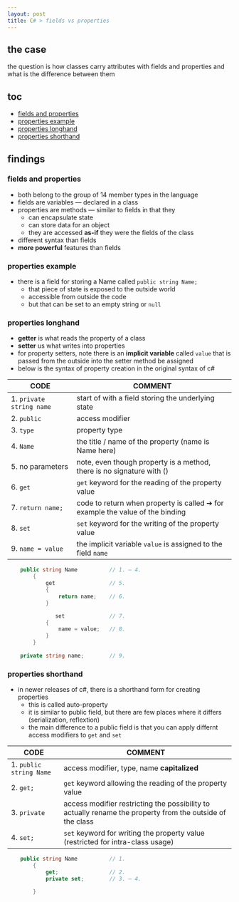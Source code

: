 ```yaml
---
layout: post
title: C# > fields vs properties
---
```

## the case	
the question is how classes carry attributes with fields and properties and what is the difference between them

## toc
<!-- TOC -->

- [fields and properties](#fields-and-properties)
- [properties example](#properties-example)
- [properties longhand](#properties-longhand)
- [properties shorthand](#properties-shorthand)

<!-- /TOC -->

## findings
### fields and properties
* both belong to the group of 14 member types in the language
* fields are variables — declared in a class
* properties are methods — similar to fields in that they
    * can encapsulate state
    * can store data for an object
    * they are accessed **as-if** they were the fields of the class
* different syntax than fields
* **more powerful** features than fields

### properties example
* there is a field for storing a Name called `public string Name;`
    * that piece of state is exposed to the outside world
    * accessible from outside the code
    * but that can be set to an empty string or `null`

### properties longhand
* **getter** is what reads the property of a class
* **setter** us what writes into properties
* for property setters, note there is an **implicit variable** called `value` that is passed from the outside into the setter method be assigned
* below is the syntax of property creation in the original syntax of c#

CODE                     | COMMENT
-------------------------|------------------------------------------------------------------------------
1. `private string name` | start of with a field storing the underlying state
2. `public`              | access modifier
3. `type`                | property type
4. `Name`                | the title / name of the property (name is Name here)
5. no parameters         | note, even though property is a method, there is no signature with ()
6. `get`                 | `get` keyword for the reading of the property value
7. `return name;`        | code to return when property is called ➔ for example the value of the binding
8. `set`                 | `set` keyword for the writing of the property value
9. `name = value`        | the implicit variable `value` is assigned to the field `name`

```c#
    public string Name          // 1. – 4.
        {                        
            get                 // 5.
            {
                return name;    // 6. 
            }

               set              // 7. 
            {                   
                name = value;   // 8. 
            }
        }
    
    private string name;        // 9. 
```

### properties shorthand 
* in newer releases of c#, there is a shorthand form for creating properties
    * this is called auto-property
    * it is similar to public field, but there are few places where it differs (serialization, reflextion)
    * the main difference to a public field is that you can apply differnt access modifiers to `get` and `set` 

CODE                    | COMMENT
------------------------|----------------------------------------------------------------------------------------------------------
1. `public string Name` | access modifier, type, name **capitalized**
2. `get;`               | `get` keyword allowing the reading of the property value
3. `private`            | access modifier restricting the possibility to actually rename the property from the outside of the class
4. `set;`               | `set` keyword for writing the property value (restricted for intra-class usage)

```c#
    public string Name          // 1. 
        {
            get;                // 2.
            private set;        // 3. – 4. 
                                
        }
```